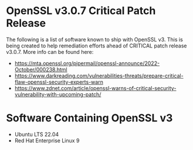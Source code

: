 # OpenSSL v3.0.7 Critical Patch Release
The following is a list of software known to ship with OpenSSL v3.  This is being created to help remediation efforts ahead of CRITICAL patch release v3.0.7.  More info can be found here:
- https://mta.openssl.org/pipermail/openssl-announce/2022-October/000238.html
- https://www.darkreading.com/vulnerabilities-threats/prepare-critical-flaw-openssl-security-experts-warn
- https://www.zdnet.com/article/openssl-warns-of-critical-security-vulnerability-with-upcoming-patch/

# Software Containing OpenSSL v3
- Ubuntu LTS 22.04
- Red Hat Enterprise Linux 9

